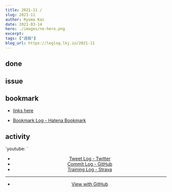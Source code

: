 ```yaml
---
title: 2021-11 / 
slug: 2021-11
author: Ryoma Kai
date: 2021-03-14
hero: ./images/no-hero.png
excerpt: 
tags: ["週報"]
blog_url: https://leglog.lkj.io/2021-11
---
```


<!--greeting here-->

## done

### 

## issue

### 

## bookmark

- [links here]()


- [Bookmark Log - Hatena Bookmark](https://b.hatena.ne.jp/Ryo_K/bookmark)

## activity

<Tweet tweetLink="" align="center" />
<Instagram instagramId="" />
`youtube: `

- [Tweet Log - Twitter](https://twitter.com/search?q=(from%3Alegnoh)%20until%3A2021-03-14%20since%3A2021-03-08%20-filter%3Areplies&src=typed_query)
- [Commit Log - GitHub](https://github.com/legnoh?tab=overview&from=2021-03-08&to=2021-03-14)
- [Training Log - Strava](https://www.strava.com/athletes/47349424/training/log)

----

- [View with GitHub](https://github.com/legnoh/leglog/blob/master/content/posts/202x/2021/11/index.md)
